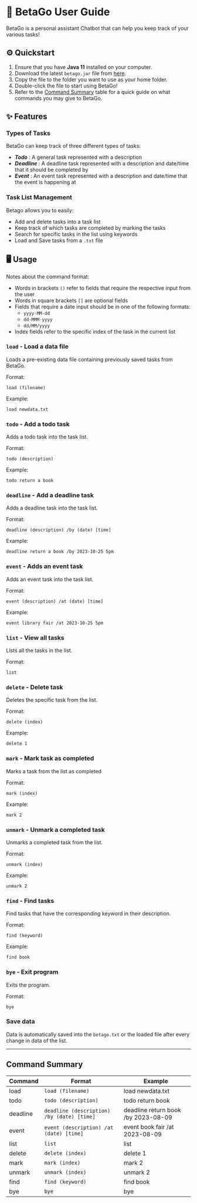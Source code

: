# :robot: BetaGo User Guide
BetaGo is a personal assistant Chatbot that can help you keep track of
your various tasks! 


## :gear: Quickstart
1. Ensure that you have **Java 11** installed on your computer.
2. Download the latest `betago.jar` file from [here](https://github.com/linuschancs/ip/releases/download/A-Release/betago.jar).
3. Copy the file to the folder you want to use as your home folder.
4. Double-click the file to start using BetaGo!
5. Refer to the [Command Summary](#command-summary) table for a quick guide on what commands you may give to BetaGo.


## :sparkles: Features 

### Types of Tasks

BetaGo can keep track of three different types of tasks:
- **_Todo_** : A general task represented with a description
- **_Deadline_** : A deadline task represented with a description and date/time that it should be completed by
- **_Event_** : An event task represented with a description and date/time that the event is happening at

### Task List Management

Betago allows you to easily:
- Add and delete tasks into a task list
- Keep track of which tasks are completed by marking the tasks
- Search for specific tasks in the list using keywords
- Load and Save tasks from a `.txt` file


## :desktop_computer: Usage
Notes about the command format:
- Words in brackets `()` refer to fields that require the respective input from the user
- Words in square brackets `[]` are optional fields
- Fields that require a date input should be in one of the following formats:
  - `yyyy-MM-dd`
  - `dd-MMM-yyyy`
  - `dd/MM/yyyy`
- Index fields refer to the specific index of the task in the current list

### `load` - Load a data file

Loads a pre-existing data file containing previously saved tasks from BetaGo.

Format:

`load (filename)`

Example:

```
load newdata.txt
```
### `todo` - Add a todo task

Adds a todo task into the task list.

Format: 

`todo (description)`

Example:

```
todo return a book
```

### `deadline` - Add a deadline task

Adds a deadline task into the task list.

Format:

`deadline (description) /by (date) [time]`

Example:

```
deadline return a book /by 2023-10-25 5pm
```

### `event` - Adds an event task

Adds an event task into the task list.

Format:

`event (description) /at (date) [time]`

Example:

```
event library fair /at 2023-10-25 5pm
```

### `list` - View all tasks

Lists all the tasks in the list.

Format:

`list`

### `delete` - Delete task

Deletes the specific task from the list.

Format:

`delete (index)`

Example:

```
delete 1
```
### `mark` - Mark task as completed

Marks a task from the list as completed

Format:

`mark (index)`

Example:

```
mark 2
```

### `unmark` - Unmark a completed task

Unmarks a completed task from the list.

Format:

`unmark (index)`

Example:

```
unmark 2
```
### `find` - Find tasks

Find tasks that have the corresponding keyword in their description.

Format:

`find (keyword)`

Example:

```
find book
```
### `bye` - Exit program

Exits the program.

Format:

`bye`

### Save data

Data is automatically saved into the `betago.txt` or the loaded file after every change in data of the list.

---

## Command Summary

| Command  | Format                                     | Example                             |
|----------|--------------------------------------------|-------------------------------------|
| load     | `load (filename)`                          | load newdata.txt                    |
| todo     | `todo (description)`                       | todo return book                    |
| deadline | `deadline (description) /by (date) [time]` | deadline return book /by 2023-08-09 |
| event    | `event (description) /at (date) [time]`    | event book fair /at 2023-08-09      |
| list     | `list`                                     | list                                |
| delete   | `delete (index)`                           | delete 1                            |
| mark     | `mark (index)`                             | mark 2                              |
| unmark   | `unmark (index)`                           | unmark 2                            |
| find     | `find (keyword)`                           | find book                           |
| bye      | `bye`                                      | bye                                 |
